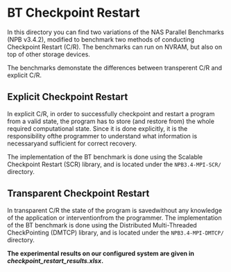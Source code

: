 # BT Checkpoint Restart

In this directory you can find two variations of the NAS Parallel Benchmarks (NPB v3.4.2), modified to benchmark two methods of conducting Checkpoint Restart (C/R). The benchmarks can run on NVRAM, but also on top of other storage devices.

The benchmarks demonstate the differences between transperent C/R and explicit C/R.

## Explicit Checkpoint Restart

In explicit C/R, in order to successfully checkpoint and restart a program from a valid state, the program has to store (and restore from) the whole required computational state. Since it is done explicitly, it is the responsibility ofthe programmer to understand what information is necessaryand sufficient for correct recovery.

The implementation of the BT benchmark is done using the Scalable Checkpoint Restart (SCR) library, and is located under the `NPB3.4-MPI-SCR/` directory.

## Transparent Checkpoint Restart

In transparent C/R the state of the program is savedwithout any knowledge of the application or interventionfrom the programmer.
The implementation of the BT benchmark is done using the Distributed Multi-Threaded CheckPointing (DMTCP) library, and is located under the `NPB3.4-MPI-DMTCP/` directory.

**The experimental results on our configured system are given in *checkpoint_restart_results.xlsx*.**


